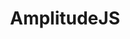 ---
codehost: https://github.com/521dimensions/amplitudejs
logohandle: 521dimensions_amplitudejs
sort: amplitudejs
title: AmplitudeJS
website: https://521dimensions.com/open-source/amplitudejs
---